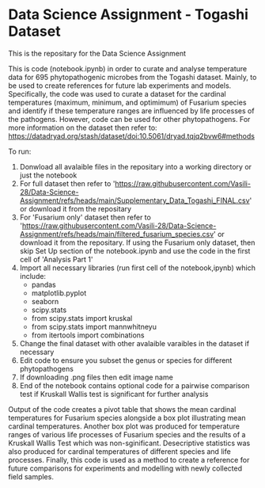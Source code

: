 # Data Science Assignment - Togashi Dataset
This is the repositary for the Data Science Assignment

This is code (notebook.ipynb) in order to curate and analyse temperature data for 695 phytopathogenic microbes from the Togashi dataset. Mainly, to be used to create references for future lab experiments and models. Specifically, the code was used to curate a dataset for the cardinal temperatures (maximum, minimum, and optimimum) of Fusarium species and identify if these temperature ranges are influenced by life processes of the pathogens. However, code can be used for other phytopathogens. For more information on the dataset then refer to: https://datadryad.org/stash/dataset/doi:10.5061/dryad.tqjq2bvw6#methods

To run:
  1. Donwload all avalaible files in the repositary into a working directory or just the notebook
  2. For full dataset then refer to 'https://raw.githubusercontent.com/Vasili-28/Data-Science-Assignment/refs/heads/main/Supplementary_Data_Togashi_FINAL.csv' or download it from the repositary
  3. For 'Fusarium only' dataset then refer to 'https://raw.githubusercontent.com/Vasili-28/Data-Science-Assignment/refs/heads/main/filtered_fusarium_species.csv' or download it from the repositary. If using the Fusarium only dataset, then skip Set Up section of the notebook.ipynb and use the code in the first cell of 'Analysis Part 1'
  4. Import all necessary libraries (run first cell of the notebook,ipynb) which include:
     - pandas
     - matplotlib.pyplot
     - seaborn
     - scipy.stats
     - from scipy.stats import kruskal
     - from scipy.stats import mannwhitneyu
     - from itertools import combinations
  5. Change the final dataset with other avalaible varaibles in the dataset if necessary
  6. Edit code to ensure you subset the genus or species for different phytopathogens
  7. If downloading .png files then edit image name
  8. End of the notebook contains optional code for a pairwise comparison test if Kruskall Wallis test is significant for further analysis

Output of the code creates a pivot table that shows the mean cardinal temperatures for Fusarium species alongside a box plot illustrating mean cardinal temperatures. Another box plot was produced for temperature ranges of various life processes of Fusarium species and the results of a Kruskall Wallis Test which was non-sginificant. Desecriptive statistics was also produced for cardinal temperatures of different species and life processes. Finally, this code is used as a method to create a reference for future comparisons for experiments and modelling with newly collected field samples.


 
